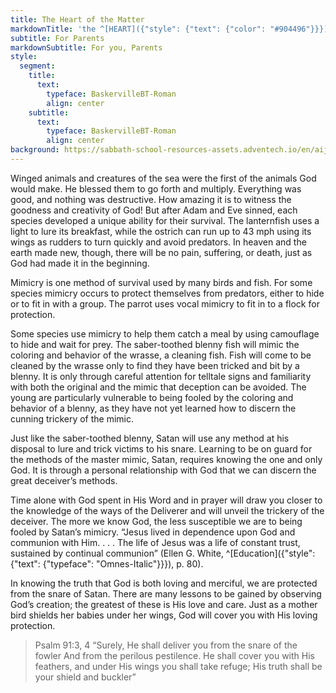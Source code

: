 ```yaml
---
title: The Heart of the Matter
markdownTitle: 'the ^[HEART]({"style": {"text": {"color": "#904496"}}}) of the ^[MATTER]({"style": {"text": {"color": "#008AC7"}}})'
subtitle: For Parents
markdownSubtitle: For you, Parents
style:
  segment:
    title:
      text:
        typeface: BaskervilleBT-Roman
        align: center
    subtitle:
      text:
        typeface: BaskervilleBT-Roman
        align: center
background: https://sabbath-school-resources-assets.adventech.io/en/aij/2025-01-bg/assets/08-04.png
---
```


Winged animals and creatures of the sea were the first of the animals God would make. He blessed them to go forth and multiply. Everything was good, and nothing was destructive. How amazing it is to witness the goodness and creativity of God! But after Adam and Eve sinned, each species developed a unique ability for their survival. The lanternfish uses a light to lure its breakfast, while the ostrich can run up to 43 mph using its wings as rudders to turn quickly and avoid predators. In heaven and the earth made new, though, there will be no pain, suffering, or death, just as God had made it in the beginning.

Mimicry is one method of survival used by many birds and fish. For some species mimicry occurs to protect themselves from predators, either to hide or to fit in with a group. The parrot uses vocal mimicry to fit in to a flock for protection. 

Some species use mimicry to help them catch a meal by using camouflage to hide and wait for prey. The saber-toothed blenny fish will mimic the coloring and behavior of the wrasse, a cleaning fish. Fish will come to be cleaned by the wrasse only to find they have been tricked and bit by a blenny. It is only through careful attention for telltale signs and familiarity with both the original and the mimic that deception can be avoided. The young are particularly vulnerable to being fooled by the coloring and behavior of a blenny, as they have not yet learned how to discern the cunning trickery of the mimic.  

Just like the saber-toothed blenny, Satan will use any method at his disposal to lure and trick victims to his snare. Learning to be on guard for the methods of the master mimic, Satan, requires knowing the one and only God. It is through a personal relationship with God that we can discern the great deceiver’s methods. 

Time alone with God spent in His Word and in prayer will draw you closer to the knowledge of the ways of the Deliverer and will unveil the trickery of the deceiver. The more we know God, the less susceptible we are to being fooled by Satan’s mimicry. “Jesus lived in dependence upon God and communion with Him. . . . The life of Jesus was a life of constant trust, sustained by continual communion” (Ellen G. White, ^[Education]({"style": {"text": {"typeface": "Omnes-Italic"}}}), p. 80).	

In knowing the truth that God is both loving and merciful, we are protected from the snare of Satan. There are many lessons to be gained by observing God’s creation; the greatest of these is His love and care. Just as a mother bird shields her babies under her wings, God will cover you with His loving protection.

> <callout>Psalm 91:3, 4</callout>
> “Surely, He shall deliver you from the snare of the fowler And from the perilous pestilence. He shall cover you with  His feathers, and under His wings you shall take refuge;  His truth shall be your shield and buckler” 